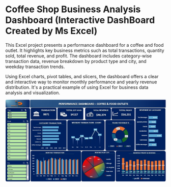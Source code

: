 # Coffee Shop Business Analysis Dashboard (Interactive DashBoard Created by Ms Excel)

This Excel project presents a performance dashboard for a coffee and food outlet. It highlights key business metrics such as total transactions, quantity sold, total revenue, and profit. The dashboard includes category-wise transaction data, revenue breakdown by product type and city, and weekday transaction trends.

Using Excel charts, pivot tables, and slicers, the dashboard offers a clear and interactive way to monitor monthly performance and yearly revenue distribution. It's a practical example of using Excel for business data analysis and visualization.



![Coffee Shop Business Dashboard](https://github.com/anamulhoque681/Coffee-Shop-Business-Dashboard/blob/main/Coffee%20Shop%20Business%20Dashboard.jpg)
